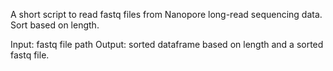 A short script to read fastq files from Nanopore long-read sequencing data. Sort based on length.

Input: fastq file path
Output: sorted dataframe based on length and a sorted fastq file.
